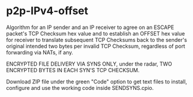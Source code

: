 # p2p-IPv4-offset
Algorithm for an IP sender and an IP receiver to agree on an ESCAPE packet's TCP Checksum hex value and to establish an OFFSET hex value for receiver to translate subsequent TCP Checksums back to the sender's original intended two bytes per invalid TCP Checksum, regardless of port forwarding via NATs, if any.

ENCRYPTED FILE DELIVERY VIA SYNS ONLY, under the radar, TWO ENCRYPTED BYTES IN EACH SYN'S TCP CHECKSUM.

Download ZIP file under the green "Code" option to get text files to install, configure and use the working code inside SENDSYNS.cpio.
